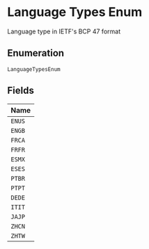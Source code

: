 
# Language Types Enum

Language type in IETF's BCP 47 format

## Enumeration

`LanguageTypesEnum`

## Fields

| Name |
|  --- |
| `ENUS` |
| `ENGB` |
| `FRCA` |
| `FRFR` |
| `ESMX` |
| `ESES` |
| `PTBR` |
| `PTPT` |
| `DEDE` |
| `ITIT` |
| `JAJP` |
| `ZHCN` |
| `ZHTW` |

